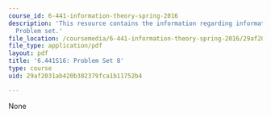 ```yaml
---
course_id: 6-441-information-theory-spring-2016
description: 'This resource contains the information regarding information theory:
  Problem set.'
file_location: /coursemedia/6-441-information-theory-spring-2016/29af2031ab420b382379fca1b11752b4_MIT6_441S16_problem_set8.pdf
file_type: application/pdf
layout: pdf
title: '6.441S16: Problem Set 8'
type: course
uid: 29af2031ab420b382379fca1b11752b4

---
```

None